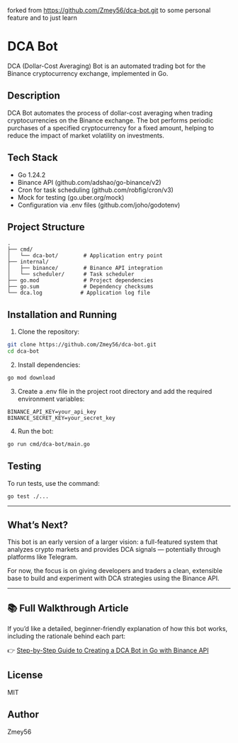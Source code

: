 forked from https://github.com/Zmey56/dca-bot.git to some personal feature and to just learn


# DCA Bot

DCA (Dollar-Cost Averaging) Bot is an automated trading bot for the Binance cryptocurrency exchange, implemented in Go.

## Description

DCA Bot automates the process of dollar-cost averaging when trading cryptocurrencies on the Binance exchange. The bot performs periodic purchases of a specified cryptocurrency for a fixed amount, helping to reduce the impact of market volatility on investments.

## Tech Stack

- Go 1.24.2
- Binance API (github.com/adshao/go-binance/v2)
- Cron for task scheduling (github.com/robfig/cron/v3)
- Mock for testing (go.uber.org/mock)
- Configuration via .env files (github.com/joho/godotenv)

## Project Structure

```
.
├── cmd/
│   └── dca-bot/        # Application entry point
├── internal/
│   ├── binance/        # Binance API integration
│   └── scheduler/      # Task scheduler
├── go.mod              # Project dependencies
├── go.sum              # Dependency checksums
└── dca.log            # Application log file
```

## Installation and Running

1. Clone the repository:
```bash
git clone https://github.com/Zmey56/dca-bot.git
cd dca-bot
```

2. Install dependencies:
```bash
go mod download
```

3. Create a .env file in the project root directory and add the required environment variables:
```env
BINANCE_API_KEY=your_api_key
BINANCE_SECRET_KEY=your_secret_key
```

4. Run the bot:
```bash
go run cmd/dca-bot/main.go
```

## Testing

To run tests, use the command:
```bash
go test ./...
```

---

## What’s Next?

This bot is an early version of a larger vision: a full-featured system that analyzes crypto markets and provides DCA signals — potentially through platforms like Telegram.

For now, the focus is on giving developers and traders a clean, extensible base to build and experiment with DCA strategies using the Binance API.

---

## 📚 Full Walkthrough Article

If you’d like a detailed, beginner-friendly explanation of how this bot works, including the rationale behind each part:

👉 [Step-by-Step Guide to Creating a DCA Bot in Go with Binance API](https://medium.com/@alsgladkikh/step-by-step-guide-on-how-to-create-a-dca-bot-on-go-using-the-binance-api-b4eada9c83b9)


## License

MIT

## Author

Zmey56 
